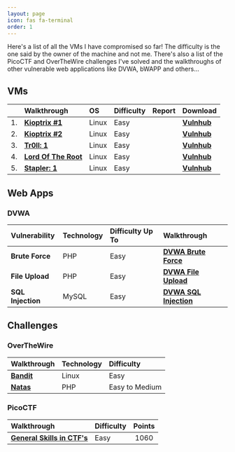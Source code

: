 ```yaml
---
layout: page
icon: fas fa-terminal
order: 1
---
```


Here's a list of all the VMs I have compromised so far! The difficulty is the one said by the owner of the machine and not me. There's also a list of the PicoCTF and OverTheWire challenges I've solved and the walkthroughs of other vulnerable web applications like DVWA, bWAPP and others...

## VMs

|    | **Walkthrough**                                              | **OS**          | **Difficulty** | **Report**                        | **Download**                                                           |
|:---|:-------------------------------------------------------------|:----------------|:---------------|:---------------------------------:|:-----------------------------------------------------------------------|
| 1. | **[Kioptrix #1](/posts/kioptrix-1-walkthrough/)**            | Linux           | Easy           | <i class="fa-solid fa-check"></i> | **[Vulnhub](https://www.vulnhub.com/entry/kioptrix-level-1-1,22/)**    |
| 2. | **[Kioptrix #2](/posts/kioptrix-2-walkthrough/)**            | Linux           | Easy           |                                   | **[Vulnhub](https://www.vulnhub.com/entry/kioptrix-level-11-2,23/)**   |
| 3. | **[Tr0ll: 1](/posts/tr0ll-walkthrough/)**                    | Linux           | Easy           |                                   | **[Vulnhub](https://www.vulnhub.com/entry/tr0ll-1,100/)**              |
| 4. | **[Lord Of The Root](/posts/lord-of-the-root-walkthrough/)** | Linux           | Easy           |                                   | **[Vulnhub](https://www.vulnhub.com/entry/lord-of-the-root-101,129/)** |
| 5. | **[Stapler: 1](/posts/stapler-1-walkthrough/)**              | Linux           | Easy           |                                   | **[Vulnhub](https://www.vulnhub.com/entry/stapler-1,150/)**            |

## Web Apps

### DVWA

| **Vulnerability** | **Technology**  | **Difficulty Up To** | **Walkthrough**            |
|:------------------|:----------------|:---------------------|:---------------------------|
| **Brute Force**   | PHP             | Easy                 | **[DVWA Brute Force]()**   |
| **File Upload**   | PHP             | Easy                 | **[DVWA File Upload]()**   |
| **SQL Injection** | MySQL           | Easy                 | **[DVWA SQL Injection]()** |

## Challenges

### OverTheWire

| **Walkthrough**  | **Technology**  | **Difficulty** |
|:-----------------|:----------------|:---------------|
| **[Bandit]()**   | Linux           | Easy           | 
| **[Natas]()**    | PHP             | Easy to Medium |

### PicoCTF

| **Walkthrough**                                                             | **Difficulty** | **Points** |
|:----------------------------------------------------------------------------|:---------------|:----------:|
| **[General Skills in CTF's](/posts/picoctf-general-skills-walkthrough/)**   | Easy           | 1060       |
